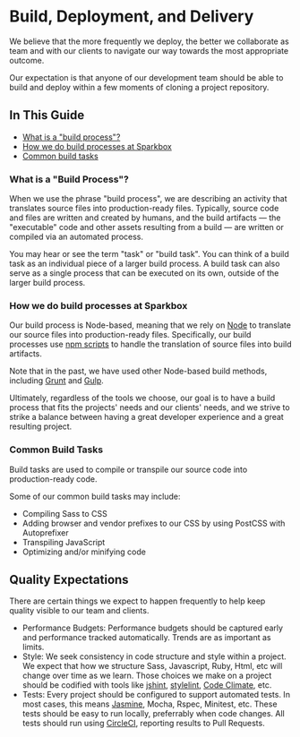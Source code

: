 # Build, Deployment, and Delivery

We believe that the more frequently we deploy, the better we collaborate as
team and with our clients to navigate our way towards the most appropriate
outcome.

Our expectation is that anyone of our development team should be able to build 
and deploy within a few moments of cloning a project repository.

## In This Guide
* [What is a "build process"?](#what-is-a-build-process)
* [How we do build processes at Sparkbox](#how-we-do-build-processes-at-sparkbox)
* [Common build tasks](#common-build-tasks)

### What is a "Build Process"?
When we use the phrase "build process", we are describing an activity that translates source files into production-ready files. Typically, source code and files are written and created by humans, and the build artifacts — the "executable" code and other assets resulting from a build — are written or compiled via an automated process.

You may hear or see the term "task" or "build task". You can think of a build task as an individual piece of a larger build process. A build task can also serve as a single process that can be executed on its own, outside of the larger build process.

### How we do build processes at Sparkbox
Our build process is Node-based, meaning that we rely on [Node](https://nodejs.org/en/) to translate our source files into production-ready files. Specifically, our build processes use [npm scripts](https://github.com/sparkbox/standard/blob/master/build_process/node.md#npm-scripts) to handle the translation of source files into build artifacts.

Note that in the past, we have used other Node-based build methods, including [Grunt](https://gruntjs.com/) and [Gulp](https://gulpjs.com/).

Ultimately, regardless of the tools we choose, our goal is to have a build process that fits the projects' needs and our clients' needs, and we strive to strike a balance between having a great developer experience and a great resulting project.

### Common Build Tasks
Build tasks are used to compile or transpile our source code into production-ready code.

Some of our common build tasks may include:
* Compiling Sass to CSS
* Adding browser and vendor prefixes to our CSS by using PostCSS with Autoprefixer
* Transpiling JavaScript
* Optimizing and/or minifying code

## Quality Expectations

There are certain things we expect to happen frequently to help keep quality
visible to our team and clients.

  - Performance Budgets: Performance budgets should be captured early and
    performance tracked automatically. Trends are as important as limits.
  - Style: We seek consistency in code structure and style within a project. 
    We expect that how we structure Sass, Javascript, Ruby, Html, etc will
    change over time as we learn. Those choices we make on a project should be
    codified with tools like [jshint], [stylelint], [Code Climate], etc.
  - Tests: Every project should be configured to support automated tests. In
    most cases, this means [Jasmine], Mocha, Rspec, Minitest, etc. These tests
    should be easy to run locally, preferrably when code changes. All tests
    should run using [CircleCI], reporting results to Pull Requests.

[jshint]: https://github.com/jshint/jshint
[stylelint]: https://github.com/stylelint/stylelint
[Code Climate]: https://codeclimate.com
[CircleCI]: https://circleci.com/
[Jasmine]: https://jasmine.github.io/
[Mocha]: https://mochajs.org/ 
[Rspec]: http://rspec.info/
[Minitest]: https://github.com/seattlerb/minitest
